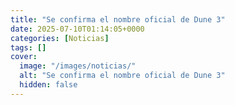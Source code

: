 ```yaml
---
title: "Se confirma el nombre oficial de Dune 3"
date: 2025-07-10T01:14:05+0000
categories: [Noticias]
tags: []
cover:
  image: "/images/noticias/"
  alt: "Se confirma el nombre oficial de Dune 3"
  hidden: false
---
```



